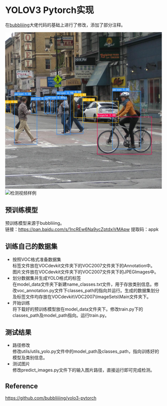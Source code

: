 # YOLOV3 Pytorch实现
在[bubbliiing](https://github.com/bubbliiiing/yolo3-pytorch)大佬代码的基础上进行了修改，添加了部分注释。

![检测图片样例](Image_samples/result.jpg)
![检测视频样例](Image_samples/person1.gif)

## 预训练模型
预训练模型来源于bubbliiing。<br>
链接：https://pan.baidu.com/s/1ncREw6Na9ycZptdxiVMApw
提取码：appk

## 训练自己的数据集
+  按照VOC格式准备数据集<br>
   标签文件放在VOCdevkit文件夹下的VOC2007文件夹下的Annotation中。<br>
   图片文件放在VOCdevkit文件夹下的VOC2007文件夹下的JPEGImages中。<br>
+  划分数据集并生成YOLO格式的标签<br>
   在model_data文件夹下新建name_classes.txt文件，用于存放类别信息。修改voc_annotation.py文件下classes_path的指向并运行。生成的数据集划分及标签文件均存放在VOCdevkit\VOC2007\ImageSets\Main文件夹下。
+  开始训练<br>
   将下载好的预训练模型放在model_data文件夹下。修改train.py下的classes_path及model_path指向。运行train.py。

## 测试结果
+ 路径修改<br>
  修改utils/utils_yolo.py文件中的model_path及classes_path，指向训练好的模型及类别信息。
+ 测试图片<br>
  修改predict_images.py文件下的输入图片路径，直接运行即可完成检测。

## Reference
https://github.com/bubbliiiing/yolo3-pytorch
